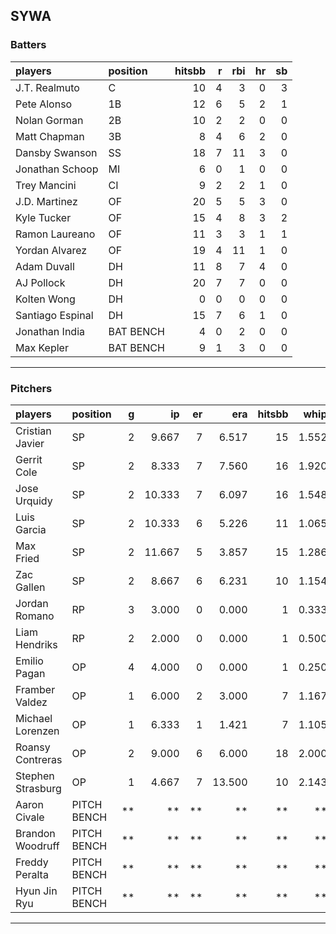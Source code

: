 ## SYWA

### Batters

 |players          |position  | hitsbb|  r| rbi| hr| sb| 
|:----------------|:---------|------:|--:|---:|--:|--:| 
|J.T. Realmuto    |C         |     10|  4|   3|  0|  3| 
|Pete Alonso      |1B        |     12|  6|   5|  2|  1| 
|Nolan Gorman     |2B        |     10|  2|   2|  0|  0| 
|Matt Chapman     |3B        |      8|  4|   6|  2|  0| 
|Dansby Swanson   |SS        |     18|  7|  11|  3|  0| 
|Jonathan Schoop  |MI        |      6|  0|   1|  0|  0| 
|Trey Mancini     |CI        |      9|  2|   2|  1|  0| 
|J.D. Martinez    |OF        |     20|  5|   5|  3|  0| 
|Kyle Tucker      |OF        |     15|  4|   8|  3|  2| 
|Ramon Laureano   |OF        |     11|  3|   3|  1|  1| 
|Yordan Alvarez   |OF        |     19|  4|  11|  1|  0| 
|Adam Duvall      |DH        |     11|  8|   7|  4|  0| 
|AJ Pollock       |DH        |     20|  7|   7|  0|  0| 
|Kolten Wong      |DH        |      0|  0|   0|  0|  0| 
|Santiago Espinal |DH        |     15|  7|   6|  1|  0| 
|Jonathan India   |BAT BENCH |      4|  0|   2|  0|  0| 
|Max Kepler       |BAT BENCH |      9|  1|   3|  0|  0| 

* * *

### Pitchers

 
|players           |position    |  g|     ip| er|    era| hitsbb|  whip| so|  w| sv| 
|:-----------------|:-----------|--:|------:|--:|------:|------:|-----:|--:|--:|--:| 
|Cristian Javier   |SP          |  2|  9.667|  7|  6.517|     15| 1.552| 11|  0|  0| 
|Gerrit Cole       |SP          |  2|  8.333|  7|  7.560|     16| 1.920| 10|  1|  0| 
|Jose Urquidy      |SP          |  2| 10.333|  7|  6.097|     16| 1.548|  7|  0|  0| 
|Luis Garcia       |SP          |  2| 10.333|  6|  5.226|     11| 1.065| 16|  1|  0| 
|Max Fried         |SP          |  2| 11.667|  5|  3.857|     15| 1.286| 14|  2|  0| 
|Zac Gallen        |SP          |  2|  8.667|  6|  6.231|     10| 1.154|  7|  0|  0| 
|Jordan Romano     |RP          |  3|  3.000|  0|  0.000|      1| 0.333|  2|  0|  0| 
|Liam Hendriks     |RP          |  2|  2.000|  0|  0.000|      1| 0.500|  1|  0|  0| 
|Emilio Pagan      |OP          |  4|  4.000|  0|  0.000|      1| 0.250|  7|  0|  2| 
|Framber Valdez    |OP          |  1|  6.000|  2|  3.000|      7| 1.167|  6|  0|  0| 
|Michael Lorenzen  |OP          |  1|  6.333|  1|  1.421|      7| 1.105|  4|  1|  0| 
|Roansy Contreras  |OP          |  2|  9.000|  6|  6.000|     18| 2.000|  9|  0|  0| 
|Stephen Strasburg |OP          |  1|  4.667|  7| 13.500|     10| 2.143|  5|  0|  0| 
|Aaron Civale      |PITCH BENCH | **|     **| **|     **|     **|    **| **| **| **| 
|Brandon Woodruff  |PITCH BENCH | **|     **| **|     **|     **|    **| **| **| **| 
|Freddy Peralta    |PITCH BENCH | **|     **| **|     **|     **|    **| **| **| **| 
|Hyun Jin Ryu      |PITCH BENCH | **|     **| **|     **|     **|    **| **| **| **| 


* * *


